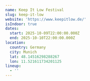 ```yaml
---
name: Keep It Low Festival
slug: keep-it-low
website: 'https://www.keepitlow.de/'
isIndoor: true
dates:
  start: 2025-10-09T22:00:00.000Z
  end: 2025-10-10T22:00:00.000Z
location:
  country: Germany
  city: Munich
  lat: 48.14516298288267
  lon: 11.521611734201125
lineup:
  - ''
---
```


